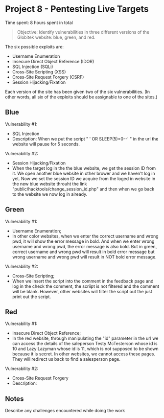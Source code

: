 # Project 8 - Pentesting Live Targets

Time spent: 8 hours spent in total

> Objective: Identify vulnerabilities in three different versions of the Globitek website: blue, green, and red.

The six possible exploits are:
* Username Enumeration
* Insecure Direct Object Reference (IDOR)
* SQL Injection (SQLi)
* Cross-Site Scripting (XSS)
* Cross-Site Request Forgery (CSRF)
* Session Hijacking/Fixation

Each version of the site has been given two of the six vulnerabilities. (In other words, all six of the exploits should be assignable to one of the sites.)

## Blue

Vulnerability #1: 
* SQL Injection
* Description: When we put the script " ' OR SLEEP(5)=0--' " in the url the website will pause for 5 seconds.

Vulnerability #2: 
* Session Hijacking/Fixation
* When the target log in the the blue website, we get the session ID from it. We open another blue website in other brower and we haven't log in yet. Now we set the session ID we acquire from the loged in website in the new blue website throuht the link "public/hacktools/change_session_id.php" and then when we go back to the website we now log in already.


## Green

Vulnerability #1: 
* Username Enumeration;
* In other color websites, when we enter the correct username and wrong pwd, it will show the error message in bold. And when we enter wrong username and wrong pwd, the error message is also bold. But in green, correct username and wrong pwd will result in bold error message but wrong username and wrong pwd will result in NOT bold error message. 

Vulnerability #2: 
* Cross-Site Scripting;
* When we insert the script into the comment in the feedback page and log in the check the comment, the scriipt is not filtered and the comment will be blank. However, other websites will filter the script out the just print out the script.


## Red

Vulnerability #1: 
* Insecure Direct Object Reference;
* In the red website, through manipulating the "id" parameter in the url we can access the details of the saleperson Testy McTesterson whose id is 10 and Lazy Lazyman whose id is 11, which is not supposed to be shown because it is secret. In other websites, we cannot access these pages. They will redirect us back to find a salesperson page.

Vulnerability #2: 
* Cross-Site Request Forgery
* Description: 
                  


## Notes

Describe any challenges encountered while doing the work
